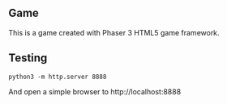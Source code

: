 ## Game

This is a game created with Phaser 3 HTML5 game framework.

## Testing

```
python3 -m http.server 8888
```

And open a simple browser to http://localhost:8888